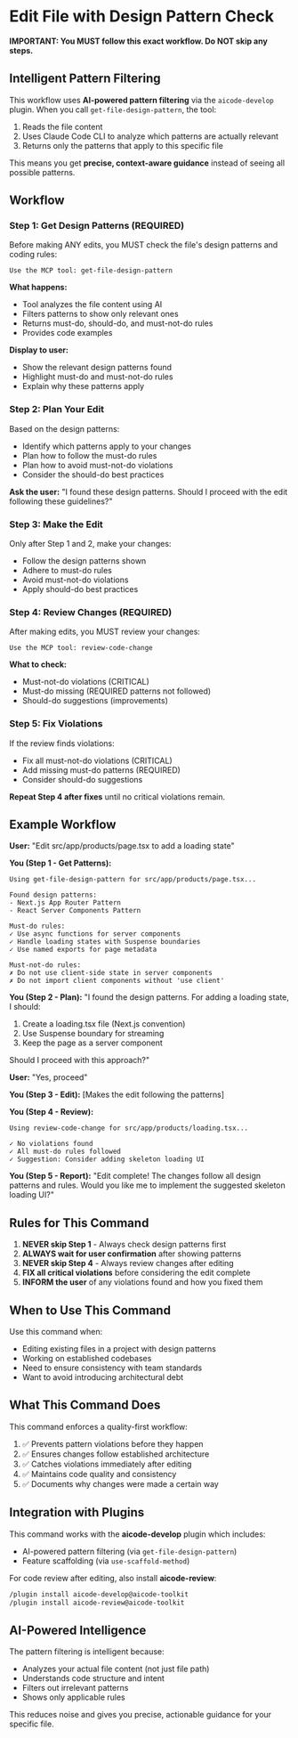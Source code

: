 # Edit File with Design Pattern Check

**IMPORTANT: You MUST follow this exact workflow. Do NOT skip any steps.**

## Intelligent Pattern Filtering

This workflow uses **AI-powered pattern filtering** via the `aicode-develop` plugin. When you call `get-file-design-pattern`, the tool:

1. Reads the file content
2. Uses Claude Code CLI to analyze which patterns are actually relevant
3. Returns only the patterns that apply to this specific file

This means you get **precise, context-aware guidance** instead of seeing all possible patterns.

## Workflow

### Step 1: Get Design Patterns (REQUIRED)
Before making ANY edits, you MUST check the file's design patterns and coding rules:

```
Use the MCP tool: get-file-design-pattern
```

**What happens:**
- Tool analyzes the file content using AI
- Filters patterns to show only relevant ones
- Returns must-do, should-do, and must-not-do rules
- Provides code examples

**Display to user:**
- Show the relevant design patterns found
- Highlight must-do and must-not-do rules
- Explain why these patterns apply

### Step 2: Plan Your Edit
Based on the design patterns:
- Identify which patterns apply to your changes
- Plan how to follow the must-do rules
- Plan how to avoid must-not-do violations
- Consider the should-do best practices

**Ask the user:** "I found these design patterns. Should I proceed with the edit following these guidelines?"

### Step 3: Make the Edit
Only after Step 1 and 2, make your changes:
- Follow the design patterns shown
- Adhere to must-do rules
- Avoid must-not-do violations
- Apply should-do best practices

### Step 4: Review Changes (REQUIRED)
After making edits, you MUST review your changes:

```
Use the MCP tool: review-code-change
```

**What to check:**
- Must-not-do violations (CRITICAL)
- Must-do missing (REQUIRED patterns not followed)
- Should-do suggestions (improvements)

### Step 5: Fix Violations
If the review finds violations:
- Fix all must-not-do violations (CRITICAL)
- Add missing must-do patterns (REQUIRED)
- Consider should-do suggestions

**Repeat Step 4 after fixes** until no critical violations remain.

## Example Workflow

**User:** "Edit src/app/products/page.tsx to add a loading state"

**You (Step 1 - Get Patterns):**
```
Using get-file-design-pattern for src/app/products/page.tsx...

Found design patterns:
- Next.js App Router Pattern
- React Server Components Pattern

Must-do rules:
✓ Use async functions for server components
✓ Handle loading states with Suspense boundaries
✓ Use named exports for page metadata

Must-not-do rules:
✗ Do not use client-side state in server components
✗ Do not import client components without 'use client'
```

**You (Step 2 - Plan):**
"I found the design patterns. For adding a loading state, I should:
1. Create a loading.tsx file (Next.js convention)
2. Use Suspense boundary for streaming
3. Keep the page as a server component

Should I proceed with this approach?"

**User:** "Yes, proceed"

**You (Step 3 - Edit):**
[Makes the edit following the patterns]

**You (Step 4 - Review):**
```
Using review-code-change for src/app/products/loading.tsx...

✓ No violations found
✓ All must-do rules followed
✓ Suggestion: Consider adding skeleton loading UI
```

**You (Step 5 - Report):**
"Edit complete! The changes follow all design patterns and rules. Would you like me to implement the suggested skeleton loading UI?"

## Rules for This Command

1. **NEVER skip Step 1** - Always check design patterns first
2. **ALWAYS wait for user confirmation** after showing patterns
3. **NEVER skip Step 4** - Always review changes after editing
4. **FIX all critical violations** before considering the edit complete
5. **INFORM the user** of any violations found and how you fixed them

## When to Use This Command

Use this command when:
- Editing existing files in a project with design patterns
- Working on established codebases
- Need to ensure consistency with team standards
- Want to avoid introducing architectural debt

## What This Command Does

This command enforces a quality-first workflow:
1. ✅ Prevents pattern violations before they happen
2. ✅ Ensures changes follow established architecture
3. ✅ Catches violations immediately after editing
4. ✅ Maintains code quality and consistency
5. ✅ Documents why changes were made a certain way

## Integration with Plugins

This command works with the **aicode-develop** plugin which includes:
- AI-powered pattern filtering (via `get-file-design-pattern`)
- Feature scaffolding (via `use-scaffold-method`)

For code review after editing, also install **aicode-review**:
```bash
/plugin install aicode-develop@aicode-toolkit
/plugin install aicode-review@aicode-toolkit
```

## AI-Powered Intelligence

The pattern filtering is intelligent because:
- Analyzes your actual file content (not just file path)
- Understands code structure and intent
- Filters out irrelevant patterns
- Shows only applicable rules

This reduces noise and gives you precise, actionable guidance for your specific file.
